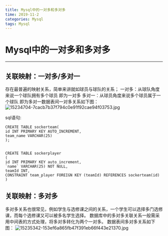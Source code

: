 ```yaml
---
title: Mysql中的一对多和多对多
time: 2019-11-2
categories: Mysql
tags: Mysql
---
```


# Mysql中的一对多和多对多
---

## 关联映射：一对多/多对一
存在最普遍的映射关系，简单来讲就如球员与球队的关系；
一对多：从球队角度来说一个球队拥有多个球员 即为一对多
多对一：从球员角度来说多个球员属于一个球队 即为多对一数据表间一对多关系如下图：
![15234704-7cacb7b37f794c0e91f92cae94f03753.jpg](https://i.loli.net/2019/11/02/7UbepvPs6gDkLtd.jpg)

sql语句:
```
CREATE TABLE sockerteam(
id INT PRIMARY KEY AUTO_INCREMENT,
team_name VARCHAR(25)
);


CREATE TABLE sockerplayer
(
id INT PRIMARY KEY auto_increment,
`name` VARCHAR(25) NOT NULL, 
teamId INT,
CONSTRAINT team_player FOREIGN KEY (teamId) REFERENCES sockerteam(id)
)
```

## 关联映射：多对多
多对多关系也很常见，例如学生与选修课之间的关系，一个学生可以选择多门选修课，而每个选修课又可以被多名学生选择。
数据库中的多对多关联关系一般需采用中间表的方式处理，将多对多转化为两个一对多。
数据表间多对多关系如下图：
![15235342-153ef6a865fb47f391eb66f443e21370.jpg](https://i.loli.net/2019/11/02/cDXvu3BKI5FVonM.jpg)
